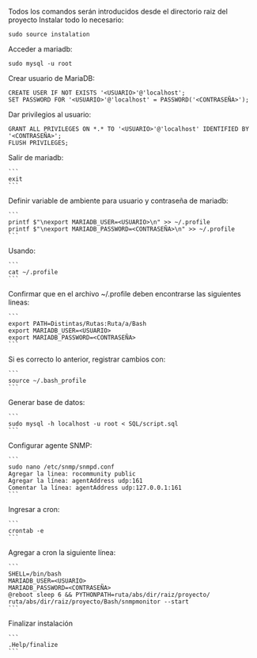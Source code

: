 Todos los comandos serán introducidos desde el directorio raiz del proyecto
Instalar todo lo necesario:

    sudo source instalation
Acceder a mariadb: 

    sudo mysql -u root
Crear usuario de MariaDB:
    
    CREATE USER IF NOT EXISTS '<USUARIO>'@'localhost';
    SET PASSWORD FOR '<USUARIO>'@'localhost' = PASSWORD('<CONTRASEÑA>');
Dar privilegios al usuario:

    GRANT ALL PRIVILEGES ON *.* TO '<USUARIO>'@'localhost' IDENTIFIED BY '<CONTRASEÑA>';
    FLUSH PRIVILEGES;
Salir de mariadb:

    ```
    exit
    ```
Definir variable de ambiente para usuario y contraseña de mariadb:

    ```
    printf $"\nexport MARIADB_USER=<USUARIO>\n" >> ~/.profile
    printf $"\nexport MARIADB_PASSWORD=<CONTRASEÑA>\n" >> ~/.profile
    ```
Usando:
    
    ```
    cat ~/.profile
    ```

Confirmar que en el archivo ~/.profile deben encontrarse las siguientes lineas:
    
    ```
    export PATH=Distintas/Rutas:Ruta/a/Bash
    export MARIADB_USER=<USUARIO>
    export MARIADB_PASSWORD=<CONTRASEÑA>
    ```
Si es correcto lo anterior, registrar cambios con:
    
    ```
    source ~/.bash_profile
    ```
Generar base de datos:
    
    ```
    sudo mysql -h localhost -u root < SQL/script.sql
    ```
Configurar agente SNMP:
    
    ```
    sudo nano /etc/snmp/snmpd.conf
    Agregar la linea: rocommunity public
    Agregar la línea: agentAddress udp:161
    Comentar la línea: agentAddress udp:127.0.0.1:161
    ```
Ingresar a cron:

    ```
    crontab -e
    ```
Agregar a cron la siguiente línea:
    
    ```
    SHELL=/bin/bash
    MARIADB_USER=<USUARIO>
    MARIADB_PASSWORD=<CONTRASEÑA>
    @reboot sleep 6 && PYTHONPATH=ruta/abs/dir/raiz/proyecto/ ruta/abs/dir/raiz/proyecto/Bash/snmpmonitor --start
    ```
Finalizar instalación
    
    ```
    .Help/finalize
    ```

